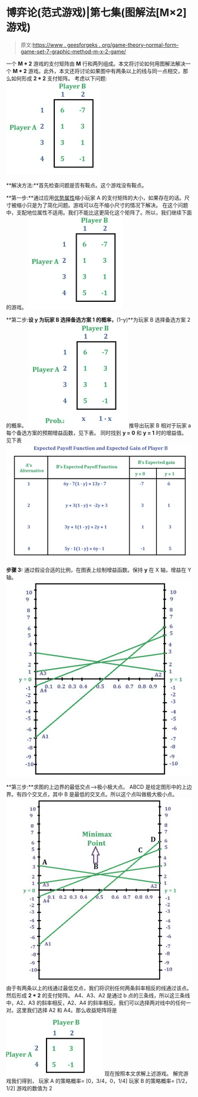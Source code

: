 # 博弈论(范式游戏)|第七集(图解法[M×2]游戏)

> 原文:[https://www . geesforgeks . org/game-theory-normal-form-game-set-7-graphic-method-m-x-2-game/](https://www.geeksforgeeks.org/game-theory-normal-form-game-set-7-graphical-method-m-x-2-game/)

一个 **M * 2** 游戏的支付矩阵由 **M** 行和两列组成。本文将讨论如何用图解法解决一个 **M * 2** 游戏。此外，本文还将讨论如果图中有两条以上的线与同一点相交，那么如何形成 **2 * 2** 支付矩阵。
考虑以下问题:
![](img/f3cea09018977a6912694cc78db9b303.png)

**解决方法:**首先检查问题是否有鞍点。这个游戏没有鞍点。

**第一步:**通过应用[优势属性](https://www.geeksforgeeks.org/game-theory-normal-form-game-set-4-dominance-property-pure-strategy/)缩小玩家 A 的支付矩阵的大小，如果存在的话。尺寸被缩小只是为了简化问题。游戏可以在不缩小尺寸的情况下解决。
在这个问题中，支配地位属性不适用。我们不能比这更简化这个矩阵了。所以，我们继续下面的游戏。
![](img/561706a878bcf5b91511c6a1380281fb.png)

**第二步:**设 **y** 为玩家 B 选择备选方案 1 的概率，**(1–y)**为玩家 B 选择备选方案 2 的概率。
![](img/d7568d75a98dede7e81e4c529dc99727.png)
推导出玩家 B 相对于玩家 a 每个备选方案的预期增益函数，见下表。
同时找到 **y = 0** 和 **y = 1** 时的增益值。见下表
![](img/a48343a2b4f7910586b573e9aa9e63fb.png)

**步骤 3:** 通过假设合适的比例，在图表上绘制增益函数。保持 **y** 在 X 轴，增益在 Y 轴。
![](img/5fd74e2fa1399e3d1977d521d2a69c88.png)

**第三步:**求图的上边界的最低交点–>极小极大点。
ABCD 是给定图形中的上边界。有四个交叉点，其中 B 是最低的交叉点。所以这个点叫做极大极小点。
![](img/69fd260648fc07cb72aa5dfff06cf191.png)
由于有两条以上的线通过最低交点，我们将识别任何两条斜率相反的线通过该点。然后形成 **2 * 2** 的支付矩阵。
A4、A3、A2 是通过 b 点的三条线，所以这三条线中，A2、A3 的斜率相反，A2、A4 的斜率相反。我们可以选择两对线中的任何一对。这里我们选择 A2 和 A4。那么收益矩阵将是
![](img/90d0d586b21cf7a05d3552791783f555.png)
现在按照本文求解上述游戏。
解完游戏我们得到，
玩家 A 的策略概率= [0，3/4，0，1/4]
玩家 B 的策略概率= [1/2，1/2]
游戏的数值为 2